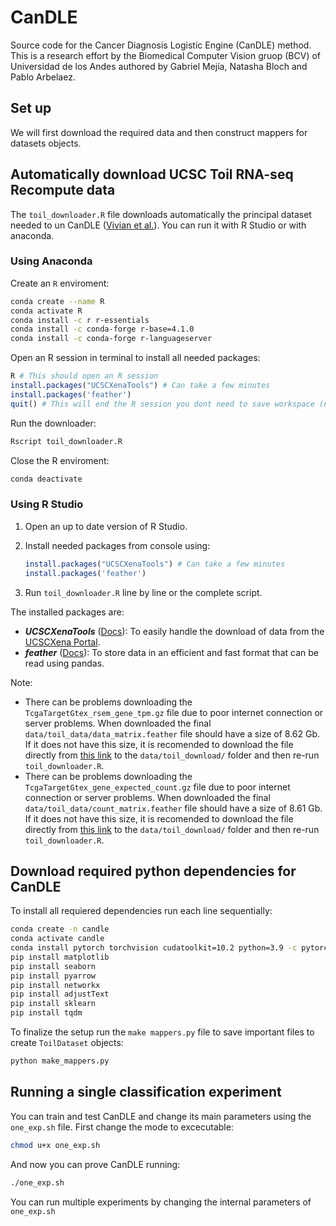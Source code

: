 # CanDLE

Source code for the Cancer Diagnosis Logistic Engine (CanDLE) method. This is a research effort by the Biomedical Computer Vision gruop (BCV) of Universidad de los Andes authored by Gabriel Mejía, Natasha Bloch and Pablo Arbelaez.

## Set up

We will first download the required data and then construct mappers for datasets objects.

## Automatically download UCSC Toil RNA-seq Recompute data

The `toil_downloader.R` file downloads automatically the principal dataset needed to un CanDLE ([Vivian et al.](https://www.nature.com/articles/nbt.3772)). You can run it with R Studio or with anaconda.

### Using Anaconda

Create an `R` enviroment:

```bash
conda create --name R
conda activate R
conda install -c r r-essentials
conda install -c conda-forge r-base=4.1.0
conda install -c conda-forge r-languageserver
```

Open an R session in terminal to install all needed packages:

```R
R # This should open an R session
install.packages("UCSCXenaTools") # Can take a few minutes
install.packages('feather')
quit() # This will end the R session you dont need to save workspace (n)
```

Run the downloader:

```bash
Rscript toil_downloader.R
```

Close the R enviroment:

```bash
conda deactivate
```

### Using R Studio

1. Open an up to date version of R Studio.
2. Install needed packages from console using:

    ```R
    install.packages("UCSCXenaTools") # Can take a few minutes
    install.packages('feather')
    ```

3. Run `toil_downloader.R` line by line or the complete script.

The installed packages are:

* ***UCSCXenaTools*** ([Docs](https://cran.r-project.org/web/packages/UCSCXenaTools/UCSCXenaTools.pdf)): To easily handle the download of data from the [UCSCXena Portal](https://xenabrowser.net/datapages/?cohort=TCGA%20TARGET%20GTEx&removeHub=http%3A%2F%2F127.0.0.1%3A7222).
* ***feather*** ([Docs](https://cran.r-project.org/web/packages/feather/feather.pdf)): To store data in an efficient and fast format that can be read using pandas.

Note:

* There can be problems downloading the `TcgaTargetGtex_rsem_gene_tpm.gz` file due to poor internet connection or server problems. When downloaded the final `data/toil_data/data_matrix.feather` file should have a size of 8.62 Gb. If it does not have this size, it is recomended to download the file directly from [this link](https://toil.xenahubs.net/download/TcgaTargetGtex_rsem_gene_tpm.gz) to the `data/toil_download/` folder and then re-run `toil_downloader.R`.
* There can be problems downloading the `TcgaTargetGtex_gene_expected_count.gz` file due to poor internet connection or server problems. When downloaded the final `data/toil_data/count_matrix.feather` file should have a size of 8.61 Gb. If it does not have this size, it is recomended to download the file directly from [this link](https://toil.xenahubs.net/download/TcgaTargetGtex_gene_expected_count.gz) to the `data/toil_download/` folder and then re-run `toil_downloader.R`.

## Download required python dependencies for CanDLE

To install all requiered dependencies run each line sequentially:

```bash
conda create -n candle
conda activate candle
conda install pytorch torchvision cudatoolkit=10.2 python=3.9 -c pytorch
pip install matplotlib
pip install seaborn
pip install pyarrow
pip install networkx
pip install adjustText
pip install sklearn
pip install tqdm
```

To finalize the setup run the `make mappers.py` file to save important files to create `ToilDataset` objects:

```bash
python make_mappers.py
```

## Running a single classification experiment

You can train and test CanDLE and change its main parameters using the `one_exp.sh` file. First change the mode to excecutable:

```bash
chmod u+x one_exp.sh
```

And now you can prove CanDLE running:

```bash
./one_exp.sh
```

You can run multiple experiments by changing the internal parameters of `one_exp.sh`
